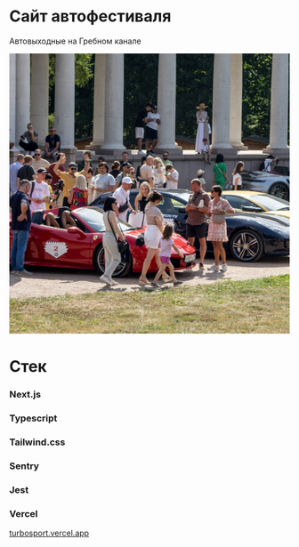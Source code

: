 # Сайт автофестиваля

Автовыходные на Гребном канале

![Автовыходные](public/participants/participant_1st.png)

# Стек

### Next.js

### Typescript

### Tailwind.css

### Sentry

### Jest

### Vercel

[turbosport.vercel.app](https://turbosport.vercel.app/)
